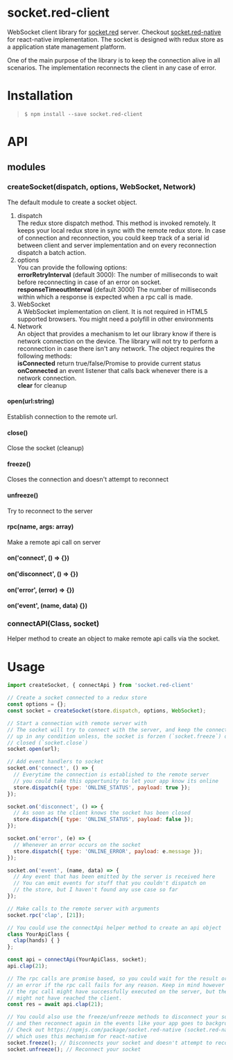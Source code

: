 # socket.red-client
WebSocket client library for [socket.red](https://npmjs.com/package/socket.red) server. Checkout [socket.red-native](https://npmjs.com/package.socket.red-native)
for react-native implementation. The socket is designed with redux store as a
application state management platform.

One of the main purpose of the library is to keep the connection alive in all
scenarios. The implementation reconnects the client in any case of error.

# Installation
> `$ npm install --save socket.red-client`

# API
## modules
### createSocket(dispatch, options, WebSocket, Network)
The default module to create a socket object.
1. dispatch  
   The redux store dispatch method. This method is invoked remotely. It keeps
   your local redux store in sync with the remote redux store. In case of 
   connection and reconnection, you could keep track of a serial id between
   client and server implementation and on every reconnection dispatch a 
   batch action.
2. options  
   You can provide the following options:  
   **errorRetryInterval** (default 3000): The number of milliseconds to wait
   before reconnecting in case of an error on socket.  
   **responseTimeoutInterval** (default 3000)  The number of milliseconds within
   which a response is expected when a rpc call is made.
3. WebSocket  
   A WebSocket implementation on client. It is not required in HTML5 supported
   browsers. You might need a polyfill in other environments
4. Network  
   An object that provides a mechanism to let our library know if there is network
   connection on the device. The library will not try to perform a reconnection 
   in case there isn't any network. The object requires the following methods:  
   **isConnected** return true/false/Promise to provide current status  
   **onConnected** an event listener that calls back whenever there is a
   network connection.  
   **clear** for cleanup

#### open(url:string)
Establish connection to the remote url. 

#### close()
Close the socket (cleanup)

#### freeze()
Closes the connection and doesn't attempt to reconnect

#### unfreeze()
Try to reconnect to the server

#### rpc(name, args: array)
Make a remote api call on server

#### on('connect', () => {})
#### on('disconnect', () => {})
#### on('error', (error) => {})
#### on('event', (name, data) {})


### connectAPI(Class, socket)
Helper method to create an object to make remote api calls via the socket.


# Usage
```javascript
import createSocket, { connectApi } from 'socket.red-client'

// Create a socket connected to a redux store
const options = {};
const socket = createSocket(store.dispatch, options, WebSocket);

// Start a connection with remote server with
// The socket will try to connect with the server, and keep the connection
// up in any condition unless, the socket is forzen (`socket.freeze`) or
// closed (`socket.close`)
socket.open(url);

// Add event handlers to socket
socket.on('connect', () => {
  // Everytime the connection is established to the remote server
  // you could take this oppertunity to let your app know its online
  store.dispatch({ type: 'ONLINE_STATUS', payload: true });
});

socket.on('disconnect', () => {
  // As soon as the client knows the socket has been closed
  store.dispatch({ type: 'ONLINE_STATUS', payload: false });
});

socket.on('error', (e) => {
  // Whenever an error occurs on the socket
  store.dispatch({ type: 'ONLINE_ERROR', payload: e.message });
});

socket.on('event', (name, data) => {
  // Any event that has been emitted by the server is received here
  // You can emit events for stuff that you couldn't dispatch on
  // the store, but I haven't found any use case so far
});

// Make calls to the remote server with arguments
socket.rpc('clap', [21]);

// You could use the connectApi helper method to create an api object
class YourApiClass {
  clap(hands) { }
};

const api = connectApi(YourApiClass, socket);
api.clap(21);

// The rpc calls are promise based, so you could wait for the result or catch
// an error if the rpc call fails for any reason. Keep in mind however that 
// the rpc call might have successfully executed on the server, but the response
// might not have reached the client.
const res = await api.clap(21);

// You could also use the freeze/unfreeze methods to disconnect your socket
// and then reconnect again in the events like your app goes to background
// Check out https://npmjs.com/package/socket.red-native (socket.red-native)
// which uses this mechanism for react-native
socket.freeze(); // Disconnects your socket and doesn't attempt to reconnect
socket.unfreeze(); // Reconnect your socket
```
